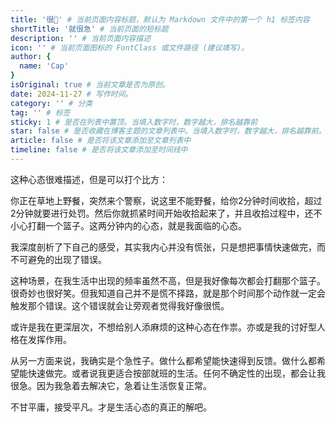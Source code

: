 ```yaml
---
title: '很🍊' # 当前页面内容标题，默认为 Markdown 文件中的第一个 h1 标签内容
shortTitle: '就很急' # 当前页面的短标题
description: '' # 当前页面内容描述
icon: '' # 当前页面图标的 FontClass 或文件路径 (建议填写)。
author: {
  name: 'Cap'
}
isOriginal: true # 当前文章是否为原创。
date: 2024-11-27 # 写作时间。
category: '' # 分类
tag: '' # 标签
sticky: 1 # 是否在列表中置顶。当填入数字时，数字越大，排名越靠前
star: false # 是否收藏在博客主题的文章列表中。当填入数字时，数字越大，排名越靠前。
article: false # 是否将该文章添加至文章列表中
timeline: false # 是否将该文章添加至时间线中
---
```


这种心态很难描述，但是可以打个比方：

你正在草地上野餐，突然来个警察，说这里不能野餐，给你2分钟时间收拾，超过2分钟就要进行处罚。然后你就抓紧时间开始收拾起来了，并且收拾过程中，还不小心打翻一个篮子。这两分钟内的心态，就是我面临的心态。

我深度剖析了下自己的感受，其实我内心并没有慌张，只是想把事情快速做完，而不可避免的出现了错误。

这种场景，在我生活中出现的频率虽然不高，但是我好像每次都会打翻那个篮子。很奇妙也很好笑。但我知道自己并不是慌不择路，就是那个时间那个动作就一定会触发那个错误。这个错误就会让旁观者觉得我好像很慌。

或许是我在更深层次，不想给别人添麻烦的这种心态在作祟。亦或是我的讨好型人格在发挥作用。

从另一方面来说，我确实是个急性子。做什么都希望能快速得到反馈。做什么都希望能快速做完。或者说我更适合按部就班的生活。任何不确定性的出现，都会让我很急。因为我急着去解决它，急着让生活恢复正常。


不甘平庸，接受平凡。才是生活心态的真正的解吧。